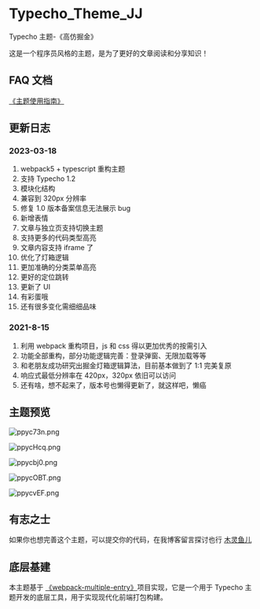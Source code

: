 # Typecho_Theme_JJ

Typecho 主题-《高仿掘金》

这是一个程序员风格的主题，是为了更好的文章阅读和分享知识！

## FAQ 文档

[《主题使用指南》](https://mulingyuer.github.io/Typecho_Theme_JJ/)

## 更新日志

### 2023-03-18

1. webpack5 + typescript 重构主题
2. 支持 Typecho 1.2
3. 模块化结构
4. 兼容到 320px 分辨率
5. 修复 1.0 版本备案信息无法展示 bug
6. 新增表情
7. 文章与独立页支持切换主题
8. 支持更多的代码类型高亮
9. 文章内容支持 iframe 了
10. 优化了灯箱逻辑
11. 更加准确的分类菜单高亮
12. 更好的定位跳转
13. 更新了 UI
14. 有彩蛋哦
15. 还有很多变化需细细品味

### 2021-8-15

1. 利用 webpack 重构项目，js 和 css 得以更加优秀的按需引入
2. 功能全部重构，部分功能逻辑完善：登录弹窗、无限加载等等
3. 和老朋友成功研究出掘金灯箱逻辑算法，目前基本做到了 1:1 完美复原
4. 响应式最低分辨率在 420px，320px 依旧可以访问
5. 还有啥，想不起来了，版本号也懒得更新了，就这样吧，懒癌

## 主题预览

![ppyc73n.png](https://s1.ax1x.com/2023/03/28/ppyc73n.png)

![ppycHcq.png](https://s1.ax1x.com/2023/03/28/ppycHcq.png)

![ppycbj0.png](https://s1.ax1x.com/2023/03/28/ppycbj0.png)

![ppycOBT.png](https://s1.ax1x.com/2023/03/28/ppycOBT.png)

![ppycvEF.png](https://s1.ax1x.com/2023/03/28/ppycvEF.png)

## 有志之士

如果你也想完善这个主题，可以提交你的代码，在我博客留言探讨也行 [木灵鱼儿](https://www.mulingyuer.com)

## 底层基建

本主题基于 [《webpack-multiple-entry》](https://github.com/mulingyuer/webpack-multiple-entry)项目实现，它是一个用于 Typecho 主题开发的底层工具，用于实现现代化前端打包构建。

